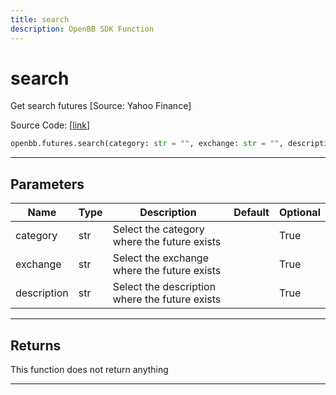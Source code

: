 ```yaml
---
title: search
description: OpenBB SDK Function
---
```


# search

Get search futures [Source: Yahoo Finance]

Source Code: [[link](https://github.com/OpenBB-finance/OpenBBTerminal/tree/main/openbb_terminal/futures/yfinance_model.py#L50)]

```python
openbb.futures.search(category: str = "", exchange: str = "", description: str = "")
```

---

## Parameters

| Name | Type | Description | Default | Optional |
| ---- | ---- | ----------- | ------- | -------- |
| category | str | Select the category where the future exists |  | True |
| exchange | str | Select the exchange where the future exists |  | True |
| description | str | Select the description where the future exists |  | True |


---

## Returns

This function does not return anything

---

